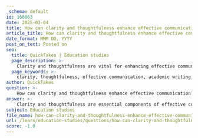 ```yaml
---
_schema: default
id: 168863
date: 2025-02-04
title: How can clarity and thoughtfulness enhance effective communication?
article_title: How can clarity and thoughtfulness enhance effective communication?
date_format: MMM DD, YYYY
post_on_text: Posted on
seo:
  title: QuickTakes | Education studies
  page_description: >-
    Clarity and thoughtfulness are vital for enhancing effective communication by promoting understanding, engagement, and relationship-building, especially in academic and professional contexts.
  page_keywords: >-
    clarity, thoughtfulness, effective communication, academic writing, precise language, building relationships, persuasive communication, engagement, robust conclusions, comprehension
author: QuickTakes
question: >-
    How can clarity and thoughtfulness enhance effective communication?
answer: >-
    Clarity and thoughtfulness are essential components of effective communication, particularly in academic and professional contexts. Here’s how they enhance communication:\n\n1. **Effective Communication of Ideas**: Clarity ensures that the writer's or speaker's ideas are presented in a straightforward manner. This is crucial for helping the audience understand complex concepts. When arguments are structured clearly, it allows readers or listeners to follow the line of reasoning without confusion. This is especially important in academic writing, where intricate ideas must be conveyed succinctly.\n\n2. **Use of Precise Language**: Thoughtfulness in communication involves choosing words carefully and using specific terminology. Precision helps eliminate ambiguity, allowing the audience to grasp the intended message accurately. In academic writing, vague language can lead to misinterpretation of research or arguments, which can undermine the effectiveness of the communication.\n\n3. **Clarity in Writing**: Clarity in writing stems from clear thinking and a solid understanding of the topic. When a writer has a clear grasp of their subject, they can articulate their thoughts more effectively, leading to better communication. This clarity is not only beneficial for the audience but also aids the writer in organizing their thoughts and arguments logically.\n\n4. **Building Relationships**: In interpersonal communication, clarity and thoughtfulness foster trust and understanding. Effective communication is fundamental for creating and maintaining relationships, both personal and professional. When individuals communicate clearly and thoughtfully, they can resolve conflicts and misunderstandings, leading to stronger relationships.\n\n5. **Engagement and Persuasiveness**: Clear and thoughtful communication engages the audience more effectively. When ideas are presented clearly, the audience is more likely to be persuaded by the arguments made. This is particularly important in persuasive writing and speaking, where the goal is to convince the audience of a particular viewpoint.\n\n6. **Robust Conclusions**: Thoughtfulness in communication allows for the development of robust conclusions. When arguments are presented clearly and thoughtfully, the audience can better understand the implications and significance of the ideas discussed, leading to more impactful conclusions.\n\nIn summary, clarity and thoughtfulness enhance effective communication by ensuring that ideas are conveyed accurately and understandably, fostering engagement, building relationships, and leading to more persuasive and impactful messages. These elements are particularly vital in academic writing and presentations, where the complexity of ideas requires careful articulation to ensure comprehension.
subject: Education studies
file_name: how-can-clarity-and-thoughtfulness-enhance-effective-communication.md
url: /learn/education-studies/questions/how-can-clarity-and-thoughtfulness-enhance-effective-communication
score: -1.0
---
```


&nbsp;